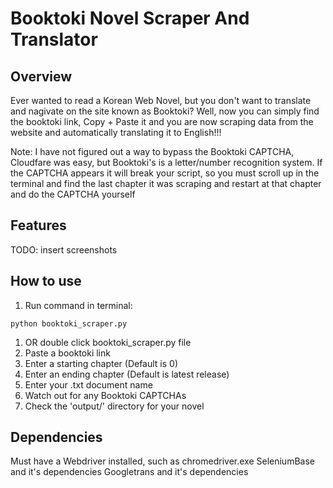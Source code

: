 # Booktoki Novel Scraper And Translator
## Overview
Ever wanted to read a Korean Web Novel, but you don't want to translate and nagivate on the site known as Booktoki?
Well, now you can simply find the booktoki link, Copy + Paste it and you are now scraping data from the website and automatically translating it to English!!!

Note: I have not figured out a way to bypass the Booktoki CAPTCHA, Cloudfare was easy, but Booktoki's is a letter/number recognition system. If the CAPTCHA appears it will break your script, so you must scroll up in the terminal and find the last chapter it was scraping and restart at that chapter and do the CAPTCHA yourself

## Features
TODO: insert screenshots

## How to use
1. Run command in terminal:
```console
python booktoki_scraper.py
```
1. OR double click booktoki_scraper.py file
2. Paste a booktoki link
3. Enter a starting chapter (Default is 0)
4. Enter an ending chapter (Default is latest release)
5. Enter your .txt document name
6. Watch out for any Booktoki CAPTCHAs
7. Check the 'output/' directory for your novel

## Dependencies
Must have a Webdriver installed, such as chromedriver.exe
SeleniumBase and it's dependencies
Googletrans and it's dependencies